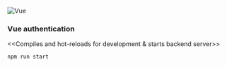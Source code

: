 ![Vue](https://img.shields.io/badge/Vue-006900.svg)


### Vue authentication

<<Compiles and hot-reloads for development & starts backend server>>

```
npm run start
```



